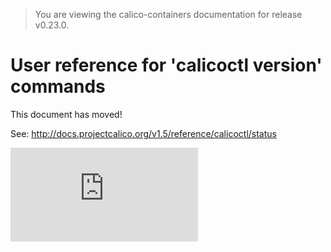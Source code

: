 > You are viewing the calico-containers documentation for release v0.23.0.

# User reference for 'calicoctl version' commands

This document has moved!

See: http://docs.projectcalico.org/v1.5/reference/calicoctl/status

[![Analytics](https://calico-ga-beacon.appspot.com/UA-52125893-3/calico-containers/docs/calicoctl/version.md?pixel)](https://github.com/igrigorik/ga-beacon)
